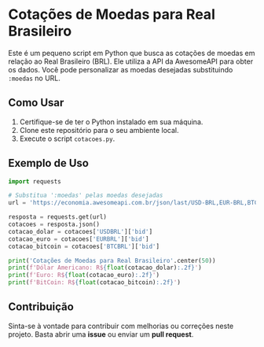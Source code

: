# Cotações de Moedas para Real Brasileiro

Este é um pequeno script em Python que busca as cotações de moedas em relação ao Real Brasileiro (BRL). Ele utiliza a API da AwesomeAPI para obter os dados. Você pode personalizar as moedas desejadas substituindo `:moedas` no URL.

## Como Usar

1. Certifique-se de ter o Python instalado em sua máquina.
2. Clone este repositório para o seu ambiente local.
3. Execute o script `cotacoes.py`.

## Exemplo de Uso

```python
import requests

# Substitua ':moedas' pelas moedas desejadas
url = 'https://economia.awesomeapi.com.br/json/last/USD-BRL,EUR-BRL,BTC-BRL'

resposta = requests.get(url)
cotacoes = resposta.json()
cotacao_dolar = cotacoes['USDBRL']['bid']
cotacao_euro = cotacoes['EURBRL']['bid']
cotacao_bitcoin = cotacoes['BTCBRL']['bid']

print('Cotações de Moedas para Real Brasileiro'.center(50))
print(f'Dólar Americano: R${float(cotacao_dolar):.2f}')
print(f'Euro: R${float(cotacao_euro):.2f}')
print(f'BitCoin: R${float(cotacao_bitcoin):.2f}')
```

## Contribuição

Sinta-se à vontade para contribuir com melhorias ou correções neste projeto. Basta abrir uma **issue** ou enviar um **pull request**.
